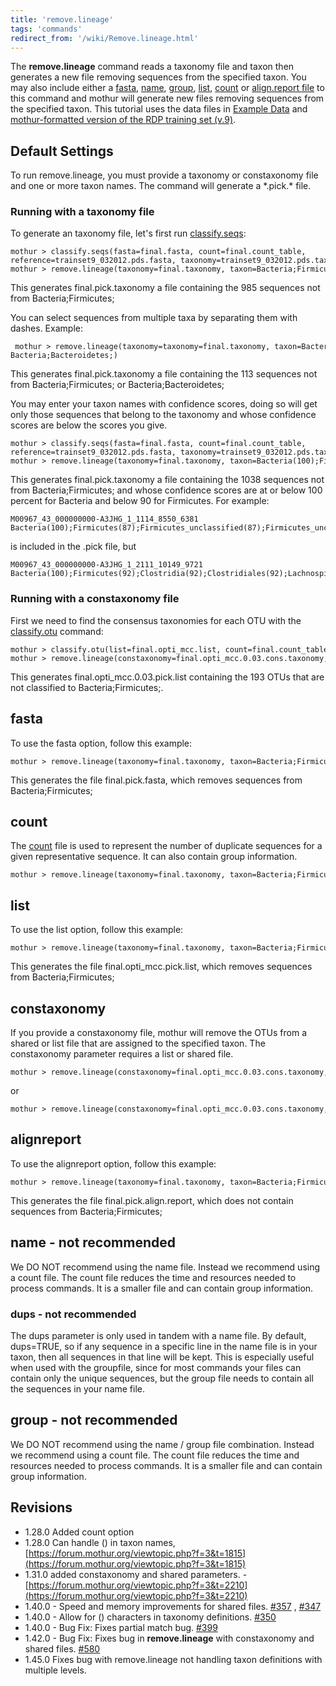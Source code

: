 ```yaml
---
title: 'remove.lineage'
tags: 'commands'
redirect_from: '/wiki/Remove.lineage.html'
---
```

The **remove.lineage** command reads a taxonomy file
and taxon then generates a new file removing sequences from the
specified taxon. You may also include either a [
fasta](/wiki/fasta_file), [ name](/wiki/name_file), [
group](/wiki/group_file), [ list](/wiki/list_file), [
count](/wiki/Count_File) or [align.report file](/wiki/align.report_file) to this command and mothur will
generate new files removing
sequences from the specified taxon. This tutorial uses the data files in [Example Data](https://mothur.s3.us-east-2.amazonaws.com/wiki/exampledataset.zip) 
and [mothur-formatted version of the RDP training set
    (v.9)](https://mothur.s3.us-east-2.amazonaws.com/wiki/trainset9_032012.pds.zip).



## Default Settings

To run remove.lineage, you must provide a taxonomy or constaxonomy file and
one or more taxon names. The command will generate a \*.pick.\* file.

### Running with a taxonomy file

To generate an taxonomy file, let's first run
[classify.seqs](/wiki/classify.seqs):

    mothur > classify.seqs(fasta=final.fasta, count=final.count_table, reference=trainset9_032012.pds.fasta, taxonomy=trainset9_032012.pds.tax)
    mothur > remove.lineage(taxonomy=final.taxonomy, taxon=Bacteria;Firmicutes;)

This generates final.pick.taxonomy a file containing the 985
sequences not from Bacteria;Firmicutes;

You can select sequences from multiple taxa by separating them with
dashes. Example:

     mothur > remove.lineage(taxonomy=taxonomy=final.taxonomy, taxon=Bacteria;Firmicutes;-Bacteria;Bacteroidetes;)

This generates final.pick.taxonomy a file containing the 113
sequences not from Bacteria;Firmicutes; or Bacteria;Bacteroidetes;

You may enter your taxon names with confidence scores, doing so will get
only those sequences that belong to the taxonomy and whose confidence
scores are below the scores you give.

    mothur > classify.seqs(fasta=final.fasta, count=final.count_table, reference=trainset9_032012.pds.fasta, taxonomy=trainset9_032012.pds.tax)
    mothur > remove.lineage(taxonomy=final.taxonomy, taxon=Bacteria(100);Firmicutes(90);)
    
This generates final.pick.taxonomy a file containing the 1038
sequences not from Bacteria;Firmicutes; and whose confidence scores are at or below 100
percent for Bacteria and below 90 for Firmicutes. For example:

    M00967_43_000000000-A3JHG_1_1114_8550_6381	Bacteria(100);Firmicutes(87);Firmicutes_unclassified(87);Firmicutes_unclassified(87);Firmicutes_unclassified(87);Firmicutes_unclassified(87);

is included in the .pick file, but

    M00967_43_000000000-A3JHG_1_2111_10149_9721	Bacteria(100);Firmicutes(92);Clostridia(92);Clostridiales(92);Lachnospiraceae(91);Lachnospiraceae_unclassified(91);


### Running with a constaxonomy file

First we need to find the consensus taxonomies for each OTU with the
[classify.otu](/wiki/classify.otu) command:

    mothur > classify.otu(list=final.opti_mcc.list, count=final.count_table, taxonomy=final.taxonomy)
    mothur > remove.lineage(constaxonomy=final.opti_mcc.0.03.cons.taxonomy, list=final.opti_mcc.list, taxon=Bacteria;Firmicutes;, label=0.03)

This generates final.opti_mcc.0.03.pick.list containing the 193 OTUs that are not
classified to Bacteria;Firmicutes;.

## fasta 

To use the fasta option, follow this example:

    mothur > remove.lineage(taxonomy=final.taxonomy, taxon=Bacteria;Firmicutes;, fasta=final.fasta)

This generates the file final.pick.fasta, which removes
sequences from Bacteria;Firmicutes;

## count

The [ count](/wiki/Count_File) file is used to represent the number of duplicate sequences for a
given representative sequence. It can also contain group information.

    mothur > remove.lineage(taxonomy=final.taxonomy, taxon=Bacteria;Firmicutes;, count=final.count_table)

## list 

To use the list option, follow this example:

    mothur > remove.lineage(taxonomy=final.taxonomy, taxon=Bacteria;Firmicutes;, list=final.opti_mcc.list)

This generates the file final.opti_mcc.pick.list, which removes
sequences from Bacteria;Firmicutes;

## constaxonomy

If you provide a constaxonomy file, mothur will remove the OTUs from a
shared or list file that are assigned to the specified taxon. The
constaxonomy parameter requires a list or shared file.

    mothur > remove.lineage(constaxonomy=final.opti_mcc.0.03.cons.taxonomy, shared=final.opti_mcc.shared, taxon=Bacteria;Firmicutes;, label=0.03)

or

    mothur > remove.lineage(constaxonomy=final.opti_mcc.0.03.cons.taxonomy, list=final.opti_mcc.list, taxon=Bacteria;Firmicutes;, label=0.03)

## alignreport

To use the alignreport option, follow this example:

    mothur > remove.lineage(taxonomy=final.taxonomy, taxon=Bacteria;Firmicutes;, alignreport=final.align.report)

This generates the file final.pick.align.report, which does not contain sequences from Bacteria;Firmicutes;

## name - not recommended

We DO NOT recommend using the name file. Instead we recommend using a count file.
The count file reduces the time and resources needed to process commands. It is a smaller file and can contain group information.

### dups - not recommended

The dups parameter is only used in tandem with a name file. By default,
dups=TRUE, so if any sequence in a specific line in the name file is in
your taxon, then all sequences in that line will be kept. This is
especially useful when used with the groupfile, since for most commands
your files can contain only the unique sequences, but the group file
needs to contain all the sequences in your name file.

## group - not recommended

We DO NOT recommend using the name / group file combination. Instead we recommend using a count file.
The count file reduces the time and resources needed to process commands. It is a smaller file and can contain group information.

## Revisions

-   1.28.0 Added count option
-   1.28.0 Can handle () in taxon names,
    [https://forum.mothur.org/viewtopic.php?f=3&t=1815](https://forum.mothur.org/viewtopic.php?f=3&t=1815)
-   1.31.0 added constaxonomy and shared parameters. -
    [https://forum.mothur.org/viewtopic.php?f=3&t=2210](https://forum.mothur.org/viewtopic.php?f=3&t=2210)
-   1.40.0 - Speed and memory improvements for shared files.
    [\#357](https://github.com/mothur/mothur/issues/357) ,
    [\#347](https://github.com/mothur/mothur/issues/347)
-   1.40.0 - Allow for () characters in taxonomy definitions.
    [\#350](https://github.com/mothur/mothur/issues/350)
-   1.40.0 - Bug Fix: Fixes partial match bug.
    [\#399](https://github.com/mothur/mothur/issues/399)
-   1.42.0 - Bug Fix: Fixes bug in **remove.lineage** with constaxonomy and
    shared files. [\#580](https://github.com/mothur/mothur/issues/580)
-   1.45.0 Fixes bug with remove.lineage not handling taxon definitions with multiple levels.

